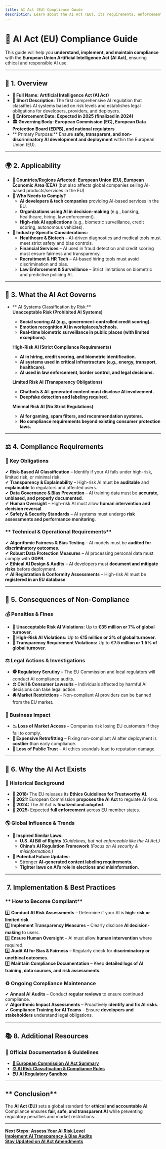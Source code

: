 ```yaml
---
title: AI Act (EU) Compliance Guide
description: Learn about the AI Act (EU), its requirements, enforcement, and best practices for responsible AI development and deployment.
---
```


# **🤖 AI Act (EU) Compliance Guide**
This guide will help you **understand, implement, and maintain compliance** with the **European Union Artificial Intelligence Act (AI Act)**, ensuring ethical and responsible AI use.

---

## **📌 1. Overview**
- **🔹 Full Name:** **Artificial Intelligence Act (AI Act)**  
- **📖 Short Description:** The first comprehensive AI regulation that classifies AI systems based on risk levels and establishes legal obligations for developers, providers, and deployers.  
- **📅 Enforcement Date:** **Expected in 2025 (finalized in 2024)**  
- **🏛️ Governing Body:** **European Commission (EC), European Data Protection Board (EDPB), and national regulators**  
- ** Primary Purpose:** Ensure **safe, transparent, and non-discriminatory AI development and deployment** within the European Union (EU).  

---

## **🌍 2. Applicability**
- **📍 Countries/Regions Affected:** **European Union (EU), European Economic Area (EEA)** (but also affects global companies selling AI-based products/services in the EU)  
- **🏢 Who Needs to Comply?**  
  - **AI developers & tech companies** providing AI-based services in the EU.  
  - **Organizations using AI in decision-making** (e.g., banking, healthcare, hiring, law enforcement).  
  - **High-risk AI applications** (e.g., biometric surveillance, credit scoring, autonomous vehicles).  
- **📌 Industry-Specific Considerations:**  
  - **Healthcare & Biotech** – AI-driven diagnostics and medical tools must meet strict safety and bias controls.  
  - **Financial Services** – AI used in fraud detection and credit scoring must ensure fairness and transparency.  
  - **Recruitment & HR Tech** – AI-based hiring tools must avoid discrimination and bias.  
  - **Law Enforcement & Surveillance** – Strict limitations on biometric and predictive policing AI.  

---

## **📂 3. What the AI Act Governs**
- ** AI Systems Classification by Risk:**  
   **Unacceptable Risk (Prohibited AI Systems)**  
  - **Social scoring AI (e.g., government-controlled credit scoring).**  
  - **Emotion recognition AI in workplaces/schools.**  
  - **Real-time biometric surveillance in public places (with limited exceptions).**  

   **High-Risk AI (Strict Compliance Requirements)**  
  - **AI in hiring, credit scoring, and biometric identification.**  
  - **AI systems used in critical infrastructure (e.g., energy, transport, healthcare).**  
  - **AI used in law enforcement, border control, and legal decisions.**  

   **Limited Risk AI (Transparency Obligations)**  
  - **Chatbots & AI-generated content must disclose AI involvement.**  
  - **Deepfake detection and labeling required.**  

   **Minimal Risk AI (No Strict Regulations)**  
  - **AI for gaming, spam filters, and recommendation systems.**  
  - **No compliance requirements beyond existing consumer protection laws.**  

---

## **⚖️ 4. Compliance Requirements**
### **📜 Key Obligations**
✔ **Risk-Based AI Classification** – Identify if your AI falls under high-risk, limited risk, or minimal risk.  
✔ **Transparency & Explainability** – High-risk AI must be **auditable** and **explainable** to regulators and affected users.  
✔ **Data Governance & Bias Prevention** – AI training data must be **accurate, unbiased, and properly documented**.  
✔ **Human Oversight** – High-risk AI must allow **human intervention and decision reversal**.  
✔ **Safety & Security Standards** – AI systems must undergo **risk assessments and performance monitoring**.  

### ** Technical & Operational Requirements**
✔ **Algorithmic Fairness & Bias Testing** – AI models must be **audited for discriminatory outcomes**.  
✔ **Robust Data Protection Measures** – AI processing personal data must comply with **GDPR**.  
✔ **Ethical AI Design & Audits** – AI developers must **document and mitigate risks** before deployment.  
✔ **AI Registration & Conformity Assessments** – High-risk AI must be **registered in an EU database**.  

---

## **🚨 5. Consequences of Non-Compliance**
### **💰 Penalties & Fines**
- **📌 Unacceptable Risk AI Violations:** Up to **€35 million or 7% of global turnover**.  
- **📌 High-Risk AI Violations:** Up to **€15 million or 3% of global turnover**.  
- **📌 Transparency Requirement Violations:** Up to **€7.5 million or 1.5% of global turnover**.  

### **⚖️ Legal Actions & Investigations**
- **🕵️ Regulatory Scrutiny** – The EU Commission and local regulators will conduct AI compliance audits.  
- **⚖️ Civil & Consumer Lawsuits** – Individuals affected by harmful AI decisions can take legal action.  
- **🚔 Market Restrictions** – Non-compliant AI providers can be banned from the EU market.  

### **🏢 Business Impact**
- **📉 Loss of Market Access** – Companies risk losing EU customers if they fail to comply.  
- **🔄 Expensive Retrofitting** – Fixing non-compliant AI after deployment is **costlier** than early compliance.  
- **🚫 Loss of Public Trust** – AI ethics scandals lead to reputation damage.  

---

## **📜 6. Why the AI Act Exists**
### **📖 Historical Background**
- **📅 2018:** The EU releases its **Ethics Guidelines for Trustworthy AI**.  
- **📅 2021:** European Commission **proposes the AI Act** to regulate AI risks.  
- **📅 2024:** The AI Act is **finalized and adopted**.  
- **📅 2025:** Expected **full enforcement** across EU member states.  

### **🌎 Global Influence & Trends**
- **📢 Inspired Similar Laws:**  
  - **U.S. AI Bill of Rights** *(Guidelines, but not enforceable like the AI Act.)*  
  - **China’s AI Regulation Framework** *(Focus on AI security & misinformation.)*  
- **📆 Potential Future Updates:**  
  - Stronger **AI-generated content labeling requirements**.  
  - **Tighter laws on AI’s role in elections and misinformation**.  

---

## **️ 7. Implementation & Best Practices**
### ** How to Become Compliant**
1️⃣ **Conduct AI Risk Assessments** – Determine if your AI is **high-risk or limited risk**.  
2️⃣ **Implement Transparency Measures** – Clearly disclose **AI decision-making** to users.  
3️⃣ **Ensure Human Oversight** – AI must allow **human intervention** where required.  
4️⃣ **Audit AI for Bias & Fairness** – Regularly check for **discriminatory or unethical outcomes**.  
5️⃣ **Maintain Compliance Documentation** – Keep **detailed logs of AI training, data sources, and risk assessments**.  

### **♻️ Ongoing Compliance Maintenance**
✔ **Annual AI Audits** – Conduct **regular reviews** to ensure continued compliance.  
✔ **Algorithmic Impact Assessments** – Proactively **identify and fix AI risks**.  
✔ **Compliance Training for AI Teams** – Ensure **developers and stakeholders** understand legal obligations.  

---

## **📚 8. Additional Resources**
### **🔗 Official Documentation & Guidelines**
- **[📖 European Commission AI Act Summary](https://ec.europa.eu/digital-strategy/)**  
- **[⚖️ AI Risk Classification & Compliance Rules](https://eur-lex.europa.eu/)**  
- **[ EU AI Regulatory Sandbox](https://digital-strategy.ec.europa.eu/)**  

---

## ** Conclusion**
The **AI Act (EU)** sets a global standard for **ethical and accountable AI**. Compliance ensures **fair, safe, and transparent AI** while preventing regulatory penalties and market restrictions.

---

 **Next Steps:**
 **[Assess Your AI Risk Level](#)**  
 **[Implement AI Transparency & Bias Audits](#)**  
 **[Stay Updated on AI Act Amendments](#)**
